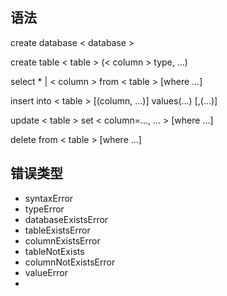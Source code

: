 ## 语法
create database < database >

create table < table > (< column > type, ...)

select * | < column > from < table > [where ...]

insert into < table >  [(column, ...)] values(...) [,(...)]

update < table > set < column=..., ... > [where ...]

delete from < table > [where ...]

## 错误类型
- syntaxError
- typeError
- databaseExistsError
- tableExistsError
- columnExistsError
- tableNotExists
- columnNotExistsError
- valueError
- 